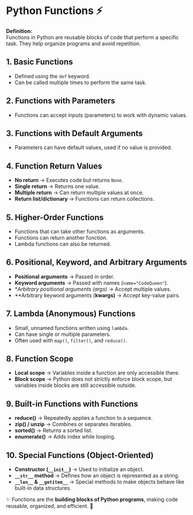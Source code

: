 # Python Functions ⚡

**Definition:**  
Functions in Python are reusable blocks of code that perform a specific task. They help organize programs and avoid repetition.


## 1. Basic Functions
- Defined using the `def` keyword.  
- Can be called multiple times to perform the same task.  



## 2. Functions with Parameters
- Functions can accept inputs (parameters) to work with dynamic values.  



## 3. Functions with Default Arguments
- Parameters can have default values, used if no value is provided.  



## 4. Function Return Values
- **No return** → Executes code but returns `None`.  
- **Single return** → Returns one value.  
- **Multiple return** → Can return multiple values at once.  
- **Return list/dictionary** → Functions can return collections.  


## 5. Higher-Order Functions
- Functions that can take other functions as arguments.  
- Functions can return another function.  
- Lambda functions can also be returned.  



## 6. Positional, Keyword, and Arbitrary Arguments
- **Positional arguments** → Passed in order.  
- **Keyword arguments** → Passed with names (`name="CodeQueen"`).  
- **Arbitrary positional arguments (*args)** → Accept multiple values.  
- **Arbitrary keyword arguments (**kwargs)** → Accept key-value pairs.  


## 7. Lambda (Anonymous) Functions
- Small, unnamed functions written using `lambda`.  
- Can have single or multiple parameters.  
- Often used with `map()`, `filter()`, and `reduce()`.  



## 8. Function Scope
- **Local scope** → Variables inside a function are only accessible there.  
- **Block scope** → Python does not strictly enforce block scope, but variables inside blocks are still accessible outside.  


## 9. Built-in Functions with Functions
- **reduce()** → Repeatedly applies a function to a sequence.  
- **zip() / unzip** → Combines or separates iterables.  
- **sorted()** → Returns a sorted list.  
- **enumerate()** → Adds index while looping.  



## 10. Special Functions (Object-Oriented)
- **Constructor (`__init__`)** → Used to initialize an object.  
- **`__str__` method** → Defines how an object is represented as a string.  
- **`__len__` & `__getitem__`** → Special methods to make objects behave like built-in data structures.  


✨ Functions are the **building blocks of Python programs**, making code reusable, organized, and efficient. 🌸
